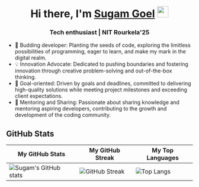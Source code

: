<h1 align = "center">Hi there, I'm <a href = "https://www.linkedin.com/feed/">Sugam Goel</a>  <img src="https://media.giphy.com/media/hvRJCLFzcasrR4ia7z/giphy.gif" width="30"></h1>

<h3 align = "center">Tech enthusiast | NIT Rourkela'25 </h3>

<!-- **Sugamgoel28/Sugamgoel28** is a ✨ _special_ ✨ repository because its `README.md` (this file) appears on your GitHub profile. -->

<!-- - 🔭 I’m currently working on ... -->
- 🌱 Budding developer: Planting the seeds of code, exploring the limitless possibilities of programming, eager to learn, and make my mark in the digital realm.
- 💡 Innovation Advocate: Dedicated to pushing boundaries and fostering innovation through creative problem-solving and out-of-the-box thinking.
- 🎯 Goal-oriented: Driven by goals and deadlines, committed to delivering high-quality solutions while meeting project milestones and exceeding client expectations.
- 🤝 Mentoring and Sharing: Passionate about sharing knowledge and mentoring aspiring developers, contributing to the growth and development of the coding community.

## GitHub Stats

| My GitHub Stats | My GitHub Streak | My Top Languages |
|--|--|--|
|![Sugam's GitHub stats](https://github-readme-stats.vercel.app/api?username=Sugamgoel28&show_icons=true&theme=react)|![GitHub Streak](https://github-readme-streak-stats.herokuapp.com/?user=Sugamgoel28&theme=react)|![Top Langs](https://github-readme-stats.vercel.app/api/top-langs/?username=Sugamgoel28&layout=compact&theme=react&langs_count=6)|
<!-- - 🤔 I’m looking for help with ... -->
<!-- - 💬 Ask me about ... -->
<!-- - 📫 How to reach me: ... -->
<!-- - 😄 Pronouns: he -->
<!-- - ⚡ Fun fact: ... -->
